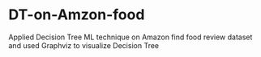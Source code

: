# DT-on-Amzon-food
Applied Decision Tree ML technique on Amazon find food review dataset and used Graphviz to visualize Decision Tree 
